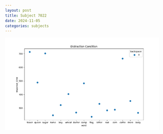 ```yaml
---
layout: post
title: Subject 7022
date: 2024-11-05
categories: subjects
---
```


![](data/7022/run-7/7022_rt_acc_fuzzy_delay.png)
